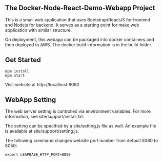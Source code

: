 The Docker-Node-React-Demo-Webapp Project
-----------------------------------------

This is a small web application that uses Bootstrap/ReactJS for frontend and Nodejs for backend. It serves as a starting point for make web application with similar structure.

On deployment, this webapp can be packaged into docker containers and then deployed to AWS. The docker build information is in the build folder.


Get Started
-----------

```
npm install 
npm start
```

Visit website at  http://localhost:8080


WebApp Setting
--------------

The web server setting is controlled via environment variables.
For more information, see site/support/install.txt.

The setting can be specified by a site/setting.js file as well.
An example file is available at site/support/setting.js.

The following command changes website port number from default 8080 to 8050:

```
export LEAPBASE_HTTP_PORT=8050
```

